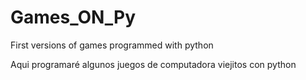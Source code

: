 # Games_ON_Py
First versions of games programmed with python

Aqui programaré algunos juegos de computadora viejitos con python
